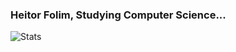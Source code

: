 ### Heitor Folim, Studying Computer Science...

![Stats](https://github-readme-stats.vercel.app/api?username=Folym&show_icons=true&theme=midnight-purple)
